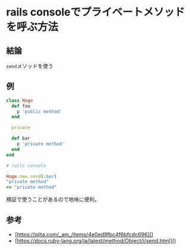 # rails consoleでプライベートメソッドを呼ぶ方法

## 結論

`send`メソッドを使う

## 例

```ruby
class Hoge
  def foo
    p 'public method'
  end

  private

  def bar
    p 'private method'
  end
end
```

```ruby
# rails console

Hoge.new.send(:bar)
"private method"
=> "private method"
```

検証で使うことがあるので地味に便利。

## 参考

- [https://qiita.com/_am_/items/4e0ed9fbc4f6bfcdc696]()
- [https://docs.ruby-lang.org/ja/latest/method/Object/i/send.html]()
